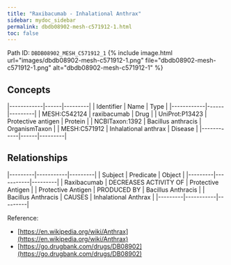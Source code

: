 ```yaml
---
title: "Raxibacumab - Inhalational Anthrax"
sidebar: mydoc_sidebar
permalink: dbdb08902-mesh-c571912-1.html
toc: false 
---
```



Path ID: `DBDB08902_MESH_C571912_1`
{% include image.html url="images/dbdb08902-mesh-c571912-1.png" file="dbdb08902-mesh-c571912-1.png" alt="dbdb08902-mesh-c571912-1" %}

## Concepts

|------------|------|---------|
| Identifier | Name | Type    |
|------------|------|---------|
| MESH:C542124 | raxibacumab | Drug |
| UniProt:P13423 | Protective antigen | Protein |
| NCBITaxon:1392 | Bacillus anthracis | OrganismTaxon |
| MESH:C571912 | Inhalational anthrax | Disease |
|------------|------|---------|

## Relationships

|---------|-----------|---------|
| Subject | Predicate | Object  |
|---------|-----------|---------|
| Raxibacumab | DECREASES ACTIVITY OF | Protective Antigen |
| Protective Antigen | PRODUCED BY | Bacillus Anthracis |
| Bacillus Anthracis | CAUSES | Inhalational Anthrax |
|---------|-----------|---------|

Reference: 
  - [https://en.wikipedia.org/wiki/Anthrax](https://en.wikipedia.org/wiki/Anthrax)
  - [https://go.drugbank.com/drugs/DB08902](https://go.drugbank.com/drugs/DB08902)
